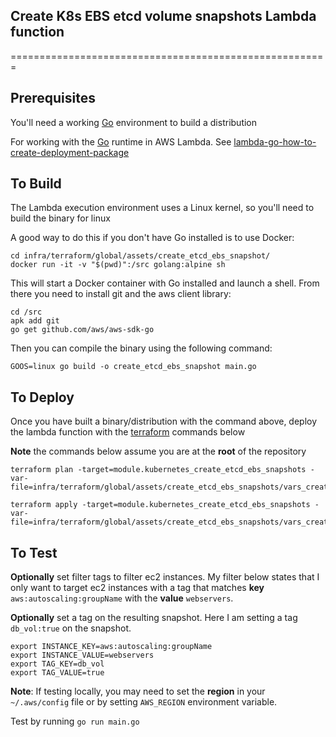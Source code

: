## Create K8s EBS etcd volume snapshots Lambda function
=======================================================

Prerequisites
-------------

You'll need a working [Go](www.golang.org/doc/) environment to build a distribution

For working with the [Go](www.golang.org) runtime in AWS Lambda. See [lambda-go-how-to-create-deployment-package](https://docs.aws.amazon.com/lambda/latest/dg/lambda-go-how-to-create-deployment-package.html)

To Build
--------

The Lambda execution environment uses a Linux kernel, so you'll need to build the binary for linux

A good way to do this if you don't have Go installed is to use Docker:
```
cd infra/terraform/global/assets/create_etcd_ebs_snapshot/
docker run -it -v "$(pwd)":/src golang:alpine sh
```
This will start a Docker container with Go installed and launch a shell. From
there you need to install git and the aws client library:
```
cd /src
apk add git
go get github.com/aws/aws-sdk-go
```
Then you can compile the binary using the following command:
```
GOOS=linux go build -o create_etcd_ebs_snapshot main.go
```

To Deploy
---------

Once you have built a binary/distribution with the command above, deploy the lambda function with the [terraform](https://www.terraform.io/) commands below

__Note__ the commands below assume you are at the __root__ of the repository

```
terraform plan -target=module.kubernetes_create_etcd_ebs_snapshots -var-file=infra/terraform/global/assets/create_etcd_ebs_snapshots/vars_create_etcd_ebs_snapshots.tfvars

terraform apply -target=module.kubernetes_create_etcd_ebs_snapshots -var-file=infra/terraform/global/assets/create_etcd_ebs_snapshots/vars_create_etcd_ebs_snapshots.tfvars
```

To Test
-------

__Optionally__ set filter tags to filter ec2 instances.  My filter below states that I only want to target 
ec2 instances with a tag that matches __key__ `aws:autoscaling:groupName` with the __value__ `webservers`.

__Optionally__ set a tag on the resulting snapshot. Here I am setting a tag `db_vol:true` on the snapshot.


```
export INSTANCE_KEY=aws:autoscaling:groupName
export INSTANCE_VALUE=webservers
export TAG_KEY=db_vol
export TAG_VALUE=true
```

__Note__: If testing locally, you may need to set the __region__ in your `~/.aws/config` file or by setting 
`AWS_REGION` environment variable.

Test by running
`go run main.go`
